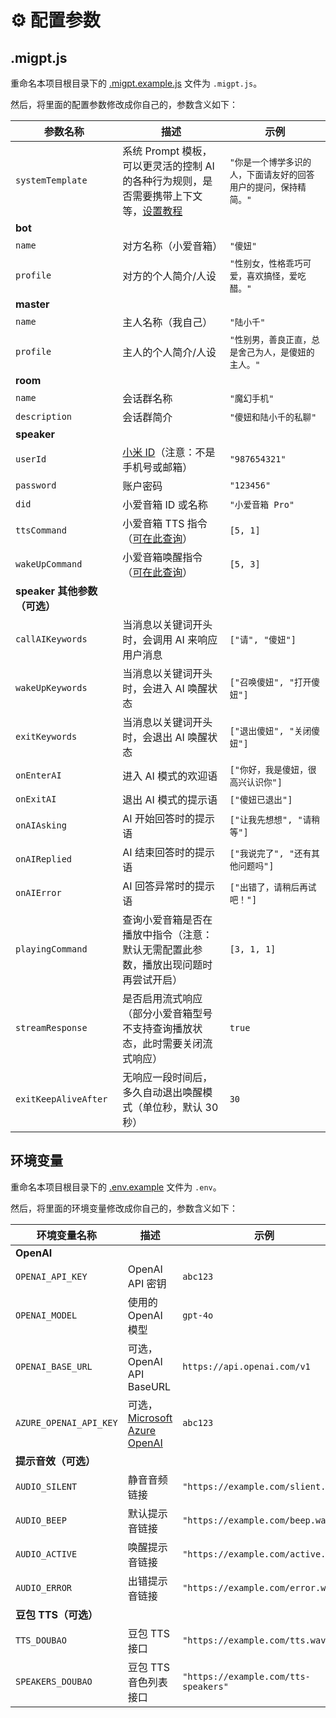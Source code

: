 # ⚙️ 配置参数

## .migpt.js

重命名本项目根目录下的 [.migpt.example.js](https://github.com/idootop/mi-gpt/blob/main/.migpt.example.js) 文件为 `.migpt.js`。

然后，将里面的配置参数修改成你自己的，参数含义如下：

| 参数名称                     | 描述                                                                                                                                               | 示例                                                             |
| ---------------------------- | -------------------------------------------------------------------------------------------------------------------------------------------------- | ---------------------------------------------------------------- |
| `systemTemplate`             | 系统 Prompt 模板，可以更灵活的控制 AI 的各种行为规则，是否需要携带上下文等，[设置教程](https://github.com/idootop/mi-gpt/blob/main/docs/prompt.md) | `"你是一个博学多识的人，下面请友好的回答用户的提问，保持精简。"` |
| **bot**                      |                                                                                                                                                    |                                                                  |
| `name`                       | 对方名称（小爱音箱）                                                                                                                               | `"傻妞"`                                                         |
| `profile`                    | 对方的个人简介/人设                                                                                                                                | `"性别女，性格乖巧可爱，喜欢搞怪，爱吃醋。"`                     |
| **master**                   |                                                                                                                                                    |                                                                  |
| `name`                       | 主人名称（我自己）                                                                                                                                 | `"陆小千"`                                                       |
| `profile`                    | 主人的个人简介/人设                                                                                                                                | `"性别男，善良正直，总是舍己为人，是傻妞的主人。"`               |
| **room**                     |                                                                                                                                                    |                                                                  |
| `name`                       | 会话群名称                                                                                                                                         | `"魔幻手机"`                                                     |
| `description`                | 会话群简介                                                                                                                                         | `"傻妞和陆小千的私聊"`                                           |
| **speaker**                  |                                                                                                                                                    |                                                                  |
| `userId`                     | [小米 ID](https://account.xiaomi.com/fe/service/account/profile)（注意：不是手机号或邮箱）                                                         | `"987654321"`                                                    |
| `password`                   | 账户密码                                                                                                                                           | `"123456"`                                                       |
| `did`                        | 小爱音箱 ID 或名称                                                                                                                                 | `"小爱音箱 Pro"`                                                 |
| `ttsCommand`                 | 小爱音箱 TTS 指令（[可在此查询](https://home.miot-spec.com)）                                                                                      | `[5, 1]`                                                         |
| `wakeUpCommand`              | 小爱音箱唤醒指令（[可在此查询](https://home.miot-spec.com)）                                                                                       | `[5, 3]`                                                         |
| **speaker 其他参数（可选）** |
| `callAIKeywords`             | 当消息以关键词开头时，会调用 AI 来响应用户消息                                                                                                     | `["请", "傻妞"]`                                                 |
| `wakeUpKeywords`             | 当消息以关键词开头时，会进入 AI 唤醒状态                                                                                                           | `["召唤傻妞", "打开傻妞"]`                                       |
| `exitKeywords`               | 当消息以关键词开头时，会退出 AI 唤醒状态                                                                                                           | `["退出傻妞", "关闭傻妞"]`                                       |
| `onEnterAI`                  | 进入 AI 模式的欢迎语                                                                                                                               | `["你好，我是傻妞，很高兴认识你"]`                               |
| `onExitAI`                   | 退出 AI 模式的提示语                                                                                                                               | `["傻妞已退出"]`                                                 |
| `onAIAsking`                 | AI 开始回答时的提示语                                                                                                                              | `["让我先想想", "请稍等"]`                                       |
| `onAIReplied`                | AI 结束回答时的提示语                                                                                                                              | `["我说完了", "还有其他问题吗"]`                                 |
| `onAIError`                  | AI 回答异常时的提示语                                                                                                                              | `["出错了，请稍后再试吧！"]`                                     |
| `playingCommand`             | 查询小爱音箱是否在播放中指令（注意：默认无需配置此参数，播放出现问题时再尝试开启）                                                                 | `[3, 1, 1]`                                                      |
| `streamResponse`             | 是否启用流式响应（部分小爱音箱型号不支持查询播放状态，此时需要关闭流式响应）                                                                       | `true`                                                           |
| `exitKeepAliveAfter`         | 无响应一段时间后，多久自动退出唤醒模式（单位秒，默认 30 秒）                                                                                       | `30`                                                             |

## 环境变量

重命名本项目根目录下的 [.env.example](https://github.com/idootop/mi-gpt/blob/main/.env.example) 文件为 `.env`。

然后，将里面的环境变量修改成你自己的，参数含义如下：

| 环境变量名称           | 描述                                                                                        | 示例                                 |
| ---------------------- | ------------------------------------------------------------------------------------------- | ------------------------------------ |
| **OpenAI**             |                                                                                             |                                      |
| `OPENAI_API_KEY`       | OpenAI API 密钥                                                                             | `abc123`                             |
| `OPENAI_MODEL`         | 使用的 OpenAI 模型                                                                          | `gpt-4o`                             |
| `OPENAI_BASE_URL`      | 可选，OpenAI API BaseURL                                                                    | `https://api.openai.com/v1`          |
| `AZURE_OPENAI_API_KEY` | 可选，[Microsoft Azure OpenAI](https://www.npmjs.com/package/openai#microsoft-azure-openai) | `abc123`                             |
| **提示音效（可选）**   |                                                                                             |                                      |
| `AUDIO_SILENT`         | 静音音频链接                                                                                | `"https://example.com/slient.wav"`   |
| `AUDIO_BEEP`           | 默认提示音链接                                                                              | `"https://example.com/beep.wav"`     |
| `AUDIO_ACTIVE`         | 唤醒提示音链接                                                                              | `"https://example.com/active.wav"`   |
| `AUDIO_ERROR`          | 出错提示音链接                                                                              | `"https://example.com/error.wav"`    |
| **豆包 TTS（可选）**   |                                                                                             |                                      |
| `TTS_DOUBAO`           | 豆包 TTS 接口                                                                               | `"https://example.com/tts.wav"`      |
| `SPEAKERS_DOUBAO`      | 豆包 TTS 音色列表接口                                                                       | `"https://example.com/tts-speakers"` |
